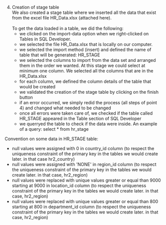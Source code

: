 4. Creation of stage table <br>
We also created a stage table where we inserted all the data that exist from the excel file HR_Data.xlsx (attached here). <br>
<br> To get the data loaded in a table, we did the following: 
   - we clicked on the import-data option when we right-clicked on Tables in SQL Developer. 
   - we selected the file HR_Data.xlsx that is locally on our computer.
   - we selected the import method (insert) and defined the name of table that will be generated: HR_STAGE
   - we selected the columns to import from the data set and arranged them in the order we wanted. At this stage we could select at minimum one column. We selected all the columns that are in the HR_Data.xlsx 
   - for each column, we defined the column details of the table that would be created
   - we validated the creation of the stage table by clicking on the finish button
   - if an error occurred, we simply redid the process (all steps of point 4) and changed what needed to be changed
   - once all errors were taken care of, we checked if the table called HR_STAGE appeared in the Table section of SQL Developer
   - we querryed the table to check if the data were inside. An example of a query: 
      select * from hr_stage


Convention on some data in HR_STAGE table:
 - null values were assigned with 0 in country_id column (to respect the uniqueness constraint of the primary key in the tables we would create later. in that case hr2_country)
 - null values were assigned with 'NONE' in region_id column (to respect the uniqueness constraint of the primary key in the tables we would create later. in that case, hr2_region)
 - null values were replaced with unique values greater or equal than 9000 starting at 9000 in location_id column (to respect the uniqueness constraint of the primary key in the tables we would create later. in that case, hr2_region)
 - null values were replaced with unique values greater or equal than 800 starting at 800 in department_id column (to respect the uniqueness constraint of the primary key in the tables we would create later. in that case, hr2_region)
